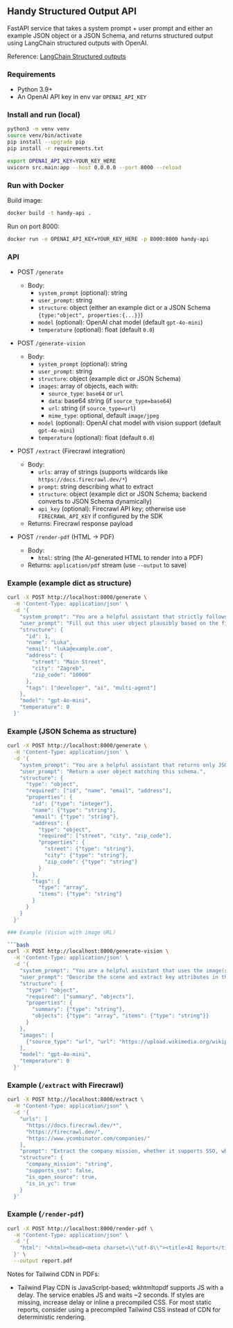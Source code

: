 ## Handy Structured Output API

FastAPI service that takes a system prompt + user prompt and either an example JSON object or a JSON Schema, and returns structured output using LangChain structured outputs with OpenAI.

Reference: [LangChain Structured outputs](https://python.langchain.com/docs/concepts/structured_outputs/)

### Requirements

- Python 3.9+
- An OpenAI API key in env var `OPENAI_API_KEY`

### Install and run (local)

```bash
python3 -m venv venv
source venv/bin/activate
pip install --upgrade pip
pip install -r requirements.txt

export OPENAI_API_KEY=YOUR_KEY_HERE
uvicorn src.main:app --host 0.0.0.0 --port 8000 --reload
```

### Run with Docker

Build image:

```bash
docker build -t handy-api .
```

Run on port 8000:

```bash
docker run -e OPENAI_API_KEY=YOUR_KEY_HERE -p 8000:8000 handy-api
```

### API

- POST `/generate`
  - Body:
    - `system_prompt` (optional): string
    - `user_prompt`: string
    - `structure`: object (either an example dict or a JSON Schema `{type:"object", properties:{...}}`)
    - `model` (optional): OpenAI chat model (default `gpt-4o-mini`)
    - `temperature` (optional): float (default `0.0`)

- POST `/generate-vision`
  - Body:
    - `system_prompt` (optional): string
    - `user_prompt`: string
    - `structure`: object (example dict or JSON Schema)
    - `images`: array of objects, each with:
      - `source_type`: `base64` or `url`
      - `data`: base64 string (if `source_type=base64`)
      - `url`: string (if `source_type=url`)
      - `mime_type`: optional, default `image/jpeg`
    - `model` (optional): OpenAI chat model with vision support (default `gpt-4o-mini`)
    - `temperature` (optional): float (default `0.0`)

- POST `/extract` (Firecrawl integration)
  - Body:
    - `urls`: array of strings (supports wildcards like `https://docs.firecrawl.dev/*`)
    - `prompt`: string describing what to extract
    - `structure`: object (example dict or JSON Schema; backend converts to JSON Schema dynamically)
    - `api_key` (optional): Firecrawl API key; otherwise use `FIRECRAWL_API_KEY` if configured by the SDK
  - Returns: Firecrawl response payload

- POST `/render-pdf` (HTML → PDF)
  - Body:
    - `html`: string (the AI-generated HTML to render into a PDF)
  - Returns: `application/pdf` stream (use `--output` to save)

### Example (example dict as structure)

```bash
curl -X POST http://localhost:8000/generate \
  -H 'Content-Type: application/json' \
  -d '{
    "system_prompt": "You are a helpful assistant that strictly follows the requested structure.",
    "user_prompt": "Fill out this user object plausibly based on the fields.",
    "structure": {
      "id": 1,
      "name": "Luka",
      "email": "luka@example.com",
      "address": {
        "street": "Main Street",
        "city": "Zagreb",
        "zip_code": "10000"
      },
      "tags": ["developer", "ai", "multi-agent"]
    },
    "model": "gpt-4o-mini",
    "temperature": 0
  }'
```

### Example (JSON Schema as structure)

```bash
curl -X POST http://localhost:8000/generate \
  -H 'Content-Type: application/json' \
  -d '{
    "system_prompt": "You are a helpful assistant that returns only JSON matching the schema.",
    "user_prompt": "Return a user object matching this schema.",
    "structure": {
      "type": "object",
      "required": ["id", "name", "email", "address"],
      "properties": {
        "id": {"type": "integer"},
        "name": {"type": "string"},
        "email": {"type": "string"},
        "address": {
          "type": "object",
          "required": ["street", "city", "zip_code"],
          "properties": {
            "street": {"type": "string"},
            "city": {"type": "string"},
            "zip_code": {"type": "string"}
          }
        },
        "tags": {
          "type": "array",
          "items": {"type": "string"}
        }
      }
    }
  }'

### Example (Vision with image URL)

```bash
curl -X POST http://localhost:8000/generate-vision \
  -H 'Content-Type: application/json' \
  -d '{
    "system_prompt": "You are a helpful assistant that uses the image(s) to produce structured outputs.",
    "user_prompt": "Describe the scene and extract key attributes in the requested structure.",
    "structure": {
      "type": "object",
      "required": ["summary", "objects"],
      "properties": {
        "summary": {"type": "string"},
        "objects": {"type": "array", "items": {"type": "string"}}
      }
    },
    "images": [
      {"source_type": "url", "url": "https://upload.wikimedia.org/wikipedia/commons/thumb/d/dd/Gfp-wisconsin-madison-the-nature-boardwalk.jpg/2560px-Gfp-wisconsin-madison-the-nature-boardwalk.jpg"}
    ],
    "model": "gpt-4o-mini",
    "temperature": 0
  }'
```

### Example (`/extract` with Firecrawl)

```bash
curl -X POST http://localhost:8000/extract \
  -H "Content-Type: application/json" \
  -d '{
    "urls": [
      "https://docs.firecrawl.dev/*",
      "https://firecrawl.dev/",
      "https://www.ycombinator.com/companies/"
    ],
    "prompt": "Extract the company mission, whether it supports SSO, whether it is open source, and whether it is in Y Combinator from the page.",
    "structure": {
      "company_mission": "string",
      "supports_sso": false,
      "is_open_source": true,
      "is_in_yc": true
    }
  }'
```

### Example (`/render-pdf`)

```bash
curl -X POST http://localhost:8000/render-pdf \
  -H "Content-Type: application/json" \
  -d '{
    "html": "<html><head><meta charset=\\"utf-8\\"><title>AI Report</title><script src=\\"https://cdn.tailwindcss.com\\"></script></head><body class=\\"bg-gray-50 text-gray-800 p-10 font-sans\\"><div class=\\"max-w-3xl mx-auto bg-white shadow-lg rounded-2xl p-8\\"><h1 class=\\"text-4xl font-bold text-gray-900 border-b pb-4 mb-6\\">AI Report</h1><p class=\\"text-lg mb-6\\">This was generated by an LLM.</p><div class=\\"text-sm text-gray-500 border-t pt-4\\">&copy; 2025 AI System – All rights reserved.</div></div></body></html>"
  }' \
  --output report.pdf
```

Notes for Tailwind CDN in PDFs:
- Tailwind Play CDN is JavaScript-based; wkhtmltopdf supports JS with a delay. The service enables JS and waits ~2 seconds. If styles are missing, increase delay or inline a precompiled CSS. For most static reports, consider using a precompiled Tailwind CSS instead of CDN for deterministic rendering.

